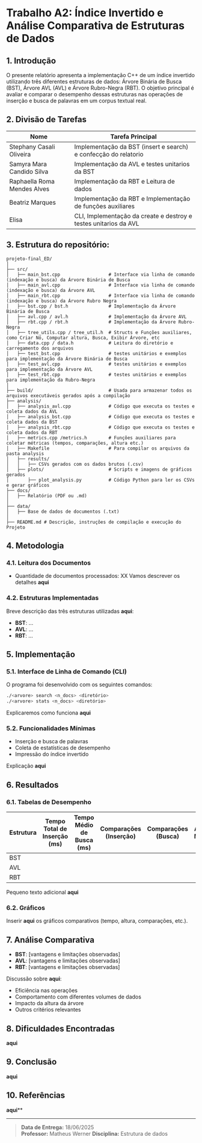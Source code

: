 # Trabalho A2: Índice Invertido e Análise Comparativa de Estruturas de Dados

## 1. Introdução

O presente relatório apresenta a implementação C++ de um índice invertido utilizando três diferentes estruturas de dados: Árvore Binária de Busca (BST), Árvore AVL (AVL) e Árvore Rubro-Negra (RBT). O objetivo principal é avaliar e comparar o desempenho dessas estruturas nas operações de inserção e busca de palavras em um corpus textual real.

## 2. Divisão de Tarefas

| Nome                        | Tarefa Principal                                                 |
|-----------------------------|------------------------------------------------------------------|
| Stephany Casali Oliveira    | Implementação da BST (insert e search)  e confecção do relatorio |
| Samyra Mara Candido Silva   | Implementação da AVL e testes unitarios da BST                   |
| Raphaella Roma Mendes Alves | Implementação da RBT e Leitura de dados                          |
| Beatriz Marques             | Implementação da RBT e Implementação de funções auxiliares       |
| Elisa                       | CLI, Implementação da create e destroy e testes unitarios da AVL |

## 3. Estrutura do repositório:

```
projeto-final_ED/
│
├── src/
│   ├── main_bst.cpp                  # Interface via linha de comando (indexação e busca) da Árvore Binária de Busca
│   ├── main_avl.cpp                  # Interface via linha de comando (indexação e busca) da Árvore AVL
│   ├── main_rbt.cpp                  # Interface via linha de comando (indexação e busca) da Árvore Rubro Negra
│   ├── bst.cpp / bst.h               # Implementação da Árvore Binária de Busca
│   ├── avl.cpp / avl.h               # Implementação da Árvore AVL
│   ├── rbt.cpp / rbt.h               # Implementação da Árvore Rubro-Negra
│   ├── tree_utils.cpp / tree_util.h  # Structs e Funções auxiliares, como Criar Nó, Computar altura, Busca, Exibir Árvore, etc
│   ├── data.cpp / data.h             # Leitura do diretório e carregamento dos arquivos 
│   ├── test_bst.cpp                  # testes unitários e exemplos para implementação da Árvore Binária de Busca
│   ├── test_avl.cpp                  # testes unitários e exemplos para implementação da Árvore AVL
│   ├── test_rbt.cpp                  # testes unitários e exemplos para implementação da Rubro-Negra
│
├── build/                            # Usada para armazenar todos os arquivos executáveis gerados após a compilação
├── analysis/
│   ├── analysis_avl.cpp              # Código que executa os testes e coleta dados da AVL
│   ├── analysis_bst.cpp              # Código que executa os testes e coleta dados da BST
│   ├── analysis_rbt.cpp              # Código que executa os testes e coleta dados da RBT
│   ├── metrics.cpp /metrics.h        # Funções auxiliares para coletar métricas (tempos, comparações, altura etc.)
│   ├── Makefile                      # Para compilar os arquivos da pasta analysis
│   ├── results/                 
│   │   ├── CSVs gerados com os dados brutos (.csv)
│   ├── plots/                        # Scripts e imagens de gráficos gerados
│       ├── plot_analysis.py          # Código Python para ler os CSVs e gerar gráficos
├── docs/
│   ├── Relatório (PDF ou .md)
│
├── data/
│   ├── Base de dados de documentos (.txt)
│
├── README.md # Descrição, instruções de compilação e execução do Projeto
```

## 4. Metodologia

### 4.1. Leitura dos Documentos

- Quantidade de documentos processados: XX
Vamos descrever os detalhes **aqui**

### 4.2. Estruturas Implementadas

Breve descrição das três estruturas utilizadas **aqui**: 

- **BST**: ...
- **AVL**: ...
- **RBT**: ...

## 5. Implementação

### 5.1. Interface de Linha de Comando (CLI)

O programa foi desenvolvido com os seguintes comandos:

```bash
./<arvore> search <n_docs> <diretório>
./<arvore> stats <n_docs> <diretório>
```
Explicaremos como funciona **aqui**

### 5.2. Funcionalidades Mínimas

- Inserção e busca de palavras
- Coleta de estatísticas de desempenho
- Impressão do índice invertido

Explicação **aqui**

## 6. Resultados

### 6.1. Tabelas de Desempenho

| Estrutura | Tempo Total de Inserção (ms) | Tempo Médio de Busca (ms) | Comparações (Inserção) | Comparações (Busca) | Altura Média |
|-----------|-------------------------------|----------------------------|------------------------|---------------------|---------------|
| BST       |                               |                            |                        |                     |               |
| AVL       |                               |                            |                        |                     |               |
| RBT       |                               |                            |                        |                     |               |

Pequeno texto adicional **aqui**
### 6.2. Gráficos

Inserir **aqui** os gráficos comparativos (tempo, altura, comparações, etc.).

## 7. Análise Comparativa

- **BST**: [vantagens e limitações observadas]
- **AVL**: [vantagens e limitações observadas]
- **RBT**: [vantagens e limitações observadas]

Discussão sobre **aqui**:
- Eficiência nas operações
- Comportamento com diferentes volumes de dados
- Impacto da altura da árvore
- Outros critérios relevantes

## 8. Dificuldades Encontradas

**aqui**

## 9. Conclusão

**aqui**

## 10. Referências

**aqui****

---

> **Data de Entrega:** 18/06/2025  
> **Professor:** Matheus Werner 
> **Disciplina:** Estrutura de dados
